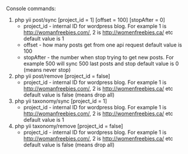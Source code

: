 Console commands:
1. php yii post/sync [project_id = 1] [offset = 100] [stopAfter = 0]
    - project_id - internal ID for wordpress blog. For example 1 is http://womanfreebies.com/, 2 is http://womenfreebies.ca/ etc
    default value is 1
    - offset - how many posts get from one api request
    default value is 100
    - stopAfter - the number when stop trying to get new posts. For example 500 will sync 500 last posts and stop
    default value is 0 (means never stop)
2. php yii post/remove [project_id = false]
    - project_id - internal ID for wordpress blog. For example 1 is http://womanfreebies.com/, 2 is http://womenfreebies.ca/ etc
    default value is false (means drop all)
3. php yii taxonomy/sync [project_id = 1]
    - project_id - internal ID for wordpress blog. For example 1 is http://womanfreebies.com/, 2 is http://womenfreebies.ca/ etc
    default value is 1
4. php yii taxonomy/remove [project_id = false]
    - project_id - internal ID for wordpress blog. For example 1 is http://womanfreebies.com/, 2 is http://womenfreebies.ca/ etc
    default value is false (means drop all)


